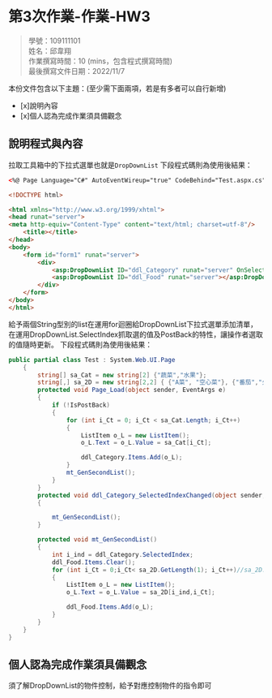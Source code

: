 ﻿# 第3次作業-作業-HW3
>
>學號：109111101
><br />
>姓名：邱韋翔
><br />
>作業撰寫時間：10 (mins，包含程式撰寫時間)
><br />
>最後撰寫文件日期：2022/11/7
>

本份文件包含以下主題：(至少需下面兩項，若是有多者可以自行新增)
- [x]說明內容
- [x]個人認為完成作業須具備觀念

## 說明程式與內容
拉取工具箱中的下拉式選單也就是`DropDownList`
下段程式碼則為使用後結果：

```html
<%@ Page Language="C#" AutoEventWireup="true" CodeBehind="Test.aspx.cs" Inherits="_111_1HW3.Test" %>

<!DOCTYPE html>

<html xmlns="http://www.w3.org/1999/xhtml">
<head runat="server">
<meta http-equiv="Content-Type" content="text/html; charset=utf-8"/>
    <title></title>
</head>
<body>
    <form id="form1" runat="server">
        <div>
            <asp:DropDownList ID="ddl_Category" runat="server" OnSelectedIndexChanged="ddl_Category_SelectedIndexChanged" AutoPostBack="True" ></asp:DropDownList>
            <asp:DropDownList ID="ddl_Food" runat="server"></asp:DropDownList>
        </div>
    </form>
</body>
</html>
```
給予兩個String型別的list在運用for迴圈給DropDownList下拉式選單添加清單，
在運用DropDownList.SelectIndex抓取選的值及PostBack的特性，讓操作者選取的值隨時更新。
下段程式碼則為使用後結果：
```csharp
public partial class Test : System.Web.UI.Page
    {
        string[] sa_Cat = new string[2] {"蔬菜","水果"};
        string[,] sa_2D = new string[2,2] { {"A菜", "空心菜"}, {"番茄","火龍果" } };
        protected void Page_Load(object sender, EventArgs e)
        {
            if (!IsPostBack)
            {
                for (int i_Ct = 0; i_Ct < sa_Cat.Length; i_Ct++)
                {
                    ListItem o_L = new ListItem();
                    o_L.Text = o_L.Value = sa_Cat[i_Ct];

                    ddl_Category.Items.Add(o_L);
                }
                mt_GenSecondList();
            }
        }
        protected void ddl_Category_SelectedIndexChanged(object sender, EventArgs e)
        {

            mt_GenSecondList();
        }

        protected void mt_GenSecondList()
        {
            int i_ind = ddl_Category.SelectedIndex;
            ddl_Food.Items.Clear();
            for (int i_Ct = 0;i_Ct< sa_2D.GetLength(1); i_Ct++)//sa_2D.GetLength(1)是抓取sa_2D[(0),(1)]
            {
                ListItem o_L = new ListItem();
                o_L.Text = o_L.Value = sa_2D[i_ind,i_Ct];

                ddl_Food.Items.Add(o_L);
            }
        }
    }
}
```


## 個人認為完成作業須具備觀念

須了解DropDownList的物件控制，給予對應控制物件的指令即可

